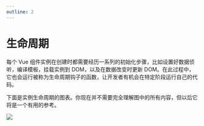 ```yaml
---
outline: 2
---
```

# 生命周期

每个 Vue 组件实例在创建时都需要经历一系列的初始化步骤，比如设置好数据侦听，编译模板，挂载实例到 DOM，以及在数据改变时更新 DOM。在此过程中，它也会运行被称为生命周期钩子的函数，让开发者有机会在特定阶段运行自己的代码。

下面是实例生命周期的图表。你现在并不需要完全理解图中的所有内容，但以后它将是一个有用的参考。

![](/imgs/vue/lifecycle.png)